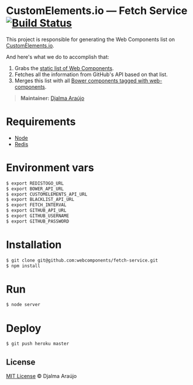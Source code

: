 # CustomElements.io — Fetch Service [![Build Status](https://secure.travis-ci.org/webcomponents/fetch-service.png?branch=master)](https://travis-ci.org/webcomponents/fetch-service)

This project is responsible for generating the Web Components list on [CustomElements.io](http://customelements.io).

And here's what we do to accomplish that:

1. Grabs the [static list of Web Components](https://github.com/webcomponents/customelements.io/blob/gh-pages/data/repos.json).
2. Fetches all the information from GitHub's API based on that list.
3. Merges this list with all [Bower components tagged with web-components](https://bower-component-list.herokuapp.com/keyword/web-components).

> **Maintainer:** [Djalma Araújo](https://github.com/djalmaaraujo)

# Requirements

- [Node](http://nodejs.org/)
- [Redis](http://redis.io/)

# Environment vars

```bash
$ export REDISTOGO_URL
$ export BOWER_API_URL
$ export CUSTOMELEMENTS_API_URL
$ export BLACKLIST_API_URL
$ export FETCH_INTERVAL
$ export GITHUB_API_URL
$ export GITHUB_USERNAME
$ export GITHUB_PASSWORD
```

# Installation
```bash
$ git clone git@github.com:webcomponents/fetch-service.git
$ npm install
```

# Run

```bash
$ node server
```

# Deploy

```bash
$ git push heroku master
```

## License

[MIT License](http://djalmaaraujo.mit-license.org/) © Djalma Araújo
